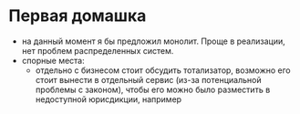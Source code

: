 # Первая домашка

- на данный момент я бы предложил монолит. Проще в реализации, нет проблем распределенных систем.
- спорные места:
  - отдельно с бизнесом стоит обсудить тотализатор, возможно его стоит вынести в отдельный сервис (из-за потенциальной проблемы с законом), чтобы его можно было разместить в недоступной юрисдикции, например
